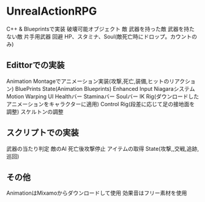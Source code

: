 # UnrealActionRPG

C++ & Blueprintsで実装
破壊可能オブジェクト
敵
武器を持った敵
武器を持たない敵
片手用武器
回避
HP、スタミナ、Soul(敵死亡時にドロップ。カウントのみ)

## Edittorでの実装
Animation Montageでアニメーション実装(攻撃,死亡,装備,ヒットのリアクション)
BluePrints
State(Animation Blueprints)
Enhanced Input
Niagaraシステム
Motion Warping 
UI
Healthバー
Staminaバー
Soulバー
IK Rig(ダウンロードしたアニメーションをキャラクターに適用)
Control Rig(段差に応じて足の接地面を調整)
スケルトンの調整
## スクリプトでの実装
武器の当たり判定
敵のAI
死亡後攻撃停止
アイテムの取得
State(攻撃,,交戦,追跡,巡回)

## その他
AnimationはMixamoからダウンロードして使用
効果音はフリー素材を使用
